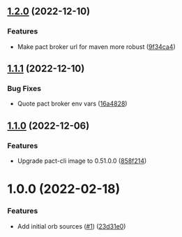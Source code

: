## [1.2.0](https://github.com/trustedshops-public/circleci-orb-pact/compare/1.1.1...1.2.0) (2022-12-10)


### Features

* Make pact broker url for maven more robust ([9f34ca4](https://github.com/trustedshops-public/circleci-orb-pact/commit/9f34ca473ac8eee9ad3aa5c7c2597ac9663a4641))

## [1.1.1](https://github.com/trustedshops-public/circleci-orb-pact/compare/1.1.0...1.1.1) (2022-12-10)


### Bug Fixes

* Quote pact broker env vars ([16a4828](https://github.com/trustedshops-public/circleci-orb-pact/commit/16a482806ff3312a2efc188a2612beb550ee82b4))

## [1.1.0](https://github.com/trustedshops-public/circleci-orb-pact/compare/1.0.0...1.1.0) (2022-12-06)


### Features

* Upgrade pact-cli image to 0.51.0.0 ([858f214](https://github.com/trustedshops-public/circleci-orb-pact/commit/858f214c7d8d25dbe6e8b6a1dedd03035ce2042d))

# 1.0.0 (2022-02-18)


### Features

* Add initial orb sources ([#1](https://github.com/trustedshops-public/circleci-orb-pact/issues/1)) ([23d31e0](https://github.com/trustedshops-public/circleci-orb-pact/commit/23d31e0ef4ab0bd56dc3217ef64c9ed013875805))
